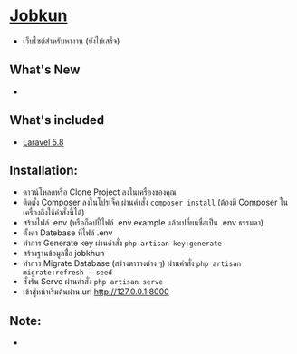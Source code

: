 # [Jobkun](https://jobkun.com/)
- เว็บไซต์สำหรับหางาน (ยังไม่เสร็จ)

## What's New
-

## What's included 
* [Laravel 5.8](https://laravel.com/docs/5.8)

## Installation:
- ดาวน์โหลดหรือ Clone Project ลงในเครื่องของคุณ
- ติดตั้ง Composer ลงในโปรเจ็ค ผ่านคำสั่ง ``` composer install ``` (ต้องมี Composer ในเครื่องถึงใช้คำสั่งนี้ได้)
- สร้างไฟล์ .env (หรือก็อปปี้ไฟล์ .env.example แล้วเปลี่ยนชื่อเป็น .env ธรรมดา)
- ตั้งค่า Datebase ที่ไฟล์ .env
- ทำการ Generate key ผ่านคำสั่ง ```php artisan key:generate```
- สร้างฐานข้อมูลชื่่อ jobkhun
- ทำการ Migrate Database (สร้างตารางต่าง ๆ) ผ่านคำสั่ง ```php artisan migrate:refresh --seed```
- สั่งรัน Serve ผ่านคำสั่ง ```php artisan serve```
- เข้าสู่หน้าเริ่มต้นผ่าน url http://127.0.0.1:8000
     
## Note:
-
